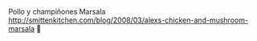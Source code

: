 Pollo y champiñones Marsala	http://smittenkitchen.com/blog/2008/03/alexs-chicken-and-mushroom-marsala
਍